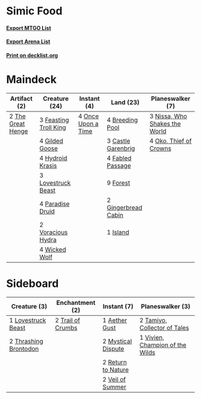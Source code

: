 # Simic Food

#### [Export MTGO List](../collection/Simic%20Food/Simic%20Food.txt)
#### [Export Arena List](../collection/Simic%20Food/Simic%20Food_arena.txt)
#### [Print on decklist.org](http://decklist.org/?deckmain=4%09Breeding%20Pool%0A3%09Castle%20Garenbrig%0A4%09Fabled%20Passage%0A3%09Feasting%20Troll%20King%0A9%09Forest%0A4%09Gilded%20Goose%0A2%09Gingerbread%20Cabin%0A4%09Hydroid%20Krasis%0A1%09Island%0A3%09Lovestruck%20Beast%0A3%09Nissa,%20Who%20Shakes%20the%20World%0A4%09Oko,%20Thief%20of%20Crowns%0A4%09Once%20Upon%20a%20Time%0A4%09Paradise%20Druid%0A2%09The%20Great%20Henge%0A2%09Voracious%20Hydra%0A4%09Wicked%20Wolf&deckside=1%09Aether%20Gust%0A1%09Lovestruck%20Beast%0A2%09Mystical%20Dispute%0A2%09Return%20to%20Nature%0A2%09Tamiyo,%20Collector%20of%20Tales%0A2%09Thrashing%20Brontodon%0A2%09Trail%20of%20Crumbs%0A2%09Veil%20of%20Summer%0A1%09Vivien,%20Champion%20of%20the%20Wilds)
# Maindeck

|                                        Artifact (2)                                        |                                         Creature (24)                                          |                                         Instant (4)                                         |                                          Land (23)                                           |                                            Planeswalker (7)                                            |
|--------------------------------------------------------------------------------------------|------------------------------------------------------------------------------------------------|---------------------------------------------------------------------------------------------|----------------------------------------------------------------------------------------------|--------------------------------------------------------------------------------------------------------|
|2 [The Great Henge](http://gatherer.wizards.com/Pages/Card/Details.aspx?multiverseid=473123)|3 [Feasting Troll King](http://gatherer.wizards.com/Pages/Card/Details.aspx?multiverseid=473114)|4 [Once Upon a Time](http://gatherer.wizards.com/Pages/Card/Details.aspx?multiverseid=473131)|4 [Breeding Pool](http://gatherer.wizards.com/Pages/Card/Details.aspx?multiverseid=97088)     |3 [Nissa, Who Shakes the World](http://gatherer.wizards.com/Pages/Card/Details.aspx?multiverseid=461096)|
|                                                                                            |4 [Gilded Goose](http://gatherer.wizards.com/Pages/Card/Details.aspx?multiverseid=473122)       |                                                                                             |3 [Castle Garenbrig](http://gatherer.wizards.com/Pages/Card/Details.aspx?multiverseid=473202) |4 [Oko, Thief of Crowns](http://gatherer.wizards.com/Pages/Card/Details.aspx?multiverseid=473159)       |
|                                                                                            |4 [Hydroid Krasis](http://gatherer.wizards.com/Pages/Card/Details.aspx?multiverseid=457327)     |                                                                                             |4 [Fabled Passage](http://gatherer.wizards.com/Pages/Card/Details.aspx?multiverseid=473206)   |                                                                                                        |
|                                                                                            |3 [Lovestruck Beast](http://gatherer.wizards.com/Pages/Card/Details.aspx?multiverseid=473127)   |                                                                                             |9 [Forest](http://gatherer.wizards.com/Pages/Card/Details.aspx?multiverseid=439860)           |                                                                                                        |
|                                                                                            |4 [Paradise Druid](http://gatherer.wizards.com/Pages/Card/Details.aspx?multiverseid=461098)     |                                                                                             |2 [Gingerbread Cabin](http://gatherer.wizards.com/Pages/Card/Details.aspx?multiverseid=473207)|                                                                                                        |
|                                                                                            |2 [Voracious Hydra](http://gatherer.wizards.com/Pages/Card/Details.aspx?multiverseid=466954)    |                                                                                             |1 [Island](http://gatherer.wizards.com/Pages/Card/Details.aspx?multiverseid=439857)           |                                                                                                        |
|                                                                                            |4 [Wicked Wolf](http://gatherer.wizards.com/Pages/Card/Details.aspx?multiverseid=473143)        |                                                                                             |                                                                                              |                                                                                                        |


# Sideboard

|                                          Creature (3)                                          |                                      Enchantment (2)                                       |                                         Instant (7)                                         |                                             Planeswalker (3)                                             |
|------------------------------------------------------------------------------------------------|--------------------------------------------------------------------------------------------|---------------------------------------------------------------------------------------------|----------------------------------------------------------------------------------------------------------|
|1 [Lovestruck Beast](http://gatherer.wizards.com/Pages/Card/Details.aspx?multiverseid=473127)   |2 [Trail of Crumbs](http://gatherer.wizards.com/Pages/Card/Details.aspx?multiverseid=473141)|1 [Aether Gust](http://gatherer.wizards.com/Pages/Card/Details.aspx?multiverseid=466796)     |2 [Tamiyo, Collector of Tales](http://gatherer.wizards.com/Pages/Card/Details.aspx?multiverseid=461147)   |
|2 [Thrashing Brontodon](http://gatherer.wizards.com/Pages/Card/Details.aspx?multiverseid=456570)|                                                                                            |2 [Mystical Dispute](http://gatherer.wizards.com/Pages/Card/Details.aspx?multiverseid=473020)|1 [Vivien, Champion of the Wilds](http://gatherer.wizards.com/Pages/Card/Details.aspx?multiverseid=461107)|
|                                                                                                |                                                                                            |2 [Return to Nature](http://gatherer.wizards.com/Pages/Card/Details.aspx?multiverseid=461102)|                                                                                                          |
|                                                                                                |                                                                                            |2 [Veil of Summer](http://gatherer.wizards.com/Pages/Card/Details.aspx?multiverseid=466952)  |                                                                                                          |

